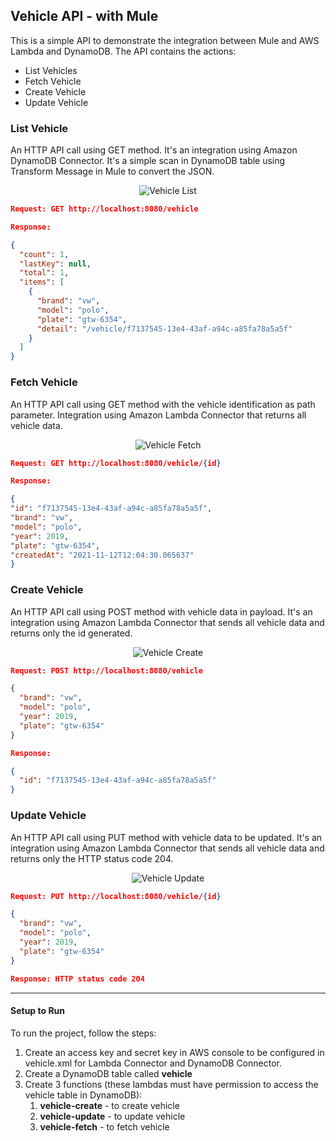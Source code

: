 ## Vehicle API - with Mule ##

This is a simple API to demonstrate the integration between Mule and AWS Lambda and DynamoDB. The API contains the actions:

- List Vehicles
- Fetch Vehicle
- Create Vehicle
- Update Vehicle

### List Vehicle ###

An HTTP API call using GET method. It's an integration using Amazon DynamoDB Connector. It's a simple scan in DynamoDB table using Transform Message in Mule to convert the JSON.

<p align="center">
    <img src="https://github.com/welsoncarvalho/sb-record/blob/master/images/vehicle-list.png" alt="Vehicle List">
</p>

```json
Request: GET http://localhost:8080/vehicle

Response:

{
  "count": 1,
  "lastKey": null,
  "total": 1,
  "items": [
    {
      "brand": "vw",
      "model": "polo",
      "plate": "gtw-6354",
      "detail": "/vehicle/f7137545-13e4-43af-a94c-a85fa78a5a5f"
    }
  ]
}
```

### Fetch Vehicle ###

An HTTP API call using GET method with the vehicle identification as path parameter. Integration using Amazon Lambda Connector that returns all vehicle data.

<p align="center">
    <img src="https://github.com/welsoncarvalho/sb-record/blob/master/images/vehicle-fetch.png" alt="Vehicle Fetch">
</p>

```json
Request: GET http://localhost:8080/vehicle/{id}

Response:

{
"id": "f7137545-13e4-43af-a94c-a85fa78a5a5f",
"brand": "vw",
"model": "polo",
"year": 2019,
"plate": "gtw-6354",
"createdAt": "2021-11-12T12:04:30.065637"
}
```

### Create Vehicle ###

An HTTP API call using POST method with vehicle data in payload. It's an integration using Amazon Lambda Connector that sends all vehicle data and returns only the id generated.

<p align="center">
    <img src="https://github.com/welsoncarvalho/sb-record/blob/master/images/vehicle-create.png" alt="Vehicle Create">
</p>

```json
Request: POST http://localhost:8080/vehicle

{
  "brand": "vw",
  "model": "polo",
  "year": 2019,
  "plate": "gtw-6354"
}

Response:

{
  "id": "f7137545-13e4-43af-a94c-a85fa78a5a5f"
}
```

### Update Vehicle ###

An HTTP API call using PUT method with vehicle data to be updated. It's an integration using Amazon Lambda Connector that sends all vehicle data and returns only the HTTP status code 204.

<p align="center">
    <img src="https://github.com/welsoncarvalho/sb-record/blob/master/images/vehicle-update.png" alt="Vehicle Update">
</p>

```json
Request: PUT http://localhost:8080/vehicle/{id}

{
  "brand": "vw",
  "model": "polo",
  "year": 2019,
  "plate": "gtw-6354"
}

Response: HTTP status code 204
```
---
#### Setup to Run ####

To run the project, follow the steps:

1. Create an access key and secret key in AWS console to be configured in vehicle.xml for Lambda Connector and DynamoDB Connector.
2. Create a DynamoDB table called **vehicle**
3. Create 3 functions (these lambdas must have permission to access the vehicle table in DynamoDB):
   1. **vehicle-create** - to create vehicle
   2. **vehicle-update** - to update vehicle
   3. **vehicle-fetch** - to fetch vehicle
